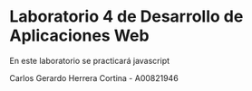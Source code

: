 # Laboratorio 4 de Desarrollo de Aplicaciones Web

En este laboratorio se practicará javascript

Carlos Gerardo Herrera Cortina - A00821946